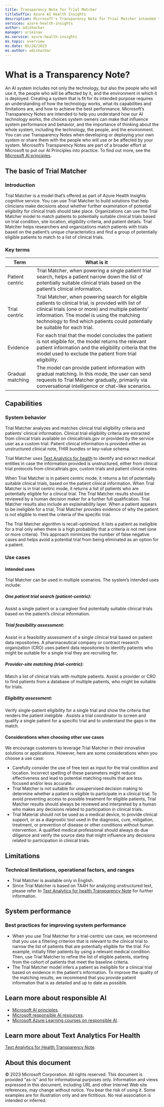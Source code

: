 ```yaml
---
title: Transparency Note for Trial Matcher
titleSuffix: Azure AI Health Insights
description: Microsoft's Transparency Note for Trial Matcher intended to help understand how our AI technology works
services: azure-health-insights
author: adishachar
manager: urieinav
ms.service: azure-health-insights
ms.topic: overview
ms.date: 05/28/2023
ms.author: adishachar
---
```



# What is a Transparency Note?

An AI system includes not only the technology, but also the people who will use it, the people who will be affected by it, and the environment in which it is deployed. Creating a system that is fit for its intended purpose requires an understanding of how the technology works, what its capabilities and limitations are, and how to achieve the best performance. Microsoft’s Transparency Notes are intended to help you understand how our AI technology works, the choices system owners can make that influence system performance and behavior, and the importance of thinking about the whole system, including the technology, the people, and the environment. You can use Transparency Notes when developing or deploying your own system or share them with the people who will use or be affected by your system. 
Microsoft’s Transparency Notes are part of a broader effort at Microsoft to put our AI Principles into practice. To find out more, see the [Microsoft AI principles](https://www.microsoft.com/ai/responsible-ai). 


## The basic of Trial Matcher

### Introduction

Trial Matcher is a model that’s offered as part of Azure Health Insights   cognitive service. You can use Trial Matcher to build solutions that help clinicians make decisions about whether further examination of potential eligibility for clinical trials should take place.
Organizations can use the Trial Matcher model to match patients to potentially suitable clinical trials based on trial condition, site location, eligibility criteria, and patient details. Trial Matcher helps researchers and organizations match patients with trials based on the patient’s unique characteristics and find a group of potentially eligible patients to match to a list of clinical trials.


### Key terms

| Term | What is it |  
|----------|---------------|
| Patient centric | Trial Matcher, when powering a single patient trial search, helps a patient narrow down the list of potentially suitable clinical trials based on the patient’s clinical information. | 
| Trial centric | Trial Matcher, when powering search for eligible patients to clinical trial, is   provided with list of clinical trials (one or more) and multiple patients’ information. The model is using the matching technology to find which patients could potentially be suitable for each trial. | 
| Evidence | For each trial that the model concludes the patient is not eligible for, the model returns the relevant patient information and the eligibility criteria that the model used to exclude the patient from trial eligibility. | 
| Gradual matching | The model can provide patient information with gradual matching. In this mode, the user can send requests to Trial Matcher gradually, primarily via conversational intelligence or chat-like scenarios. | 



## Capabilities

### System behavior
Trial Matcher analyzes and matches clinical trial eligibility criteria and patients’ clinical information.
Clinical trial eligibility criteria are extracted from clinical trials available on clinicaltrials.gov or provided by the service user as a custom trial. Patient clinical information is provided either as unstructured clinical note, FHIR  bundles or key-value schema.

Trial Matcher uses [Text Analytics for health](/azure/ai-services/language-service/text-analytics-for-health/overview) to identify and extract medical entities in case the information provided is unstructured, either from clinical trial protocols from clinicaltrials.gov, custom trials and patient clinical notes.

When Trial Matcher is in patient centric mode, it returns a list of potentially suitable clinical trials, based on the patient clinical information. When Trial Matcher is in trial centric mode, it     returns a list of patients who are potentially eligible for a clinical trial.   The Trial Matcher results should be reviewed by a human decision maker for a further full qualification.
Trial Matcher results also include an explainability layer. When a patient appears to be ineligible for a trial, Trial Matcher provides evidence of why the patient is not eligible to meet the criteria of the specific trial.

The Trial Matcher algorithm is recall-optimized. It lists a patient as ineligible for a trial only when there is a high probability that a criteria is not met     (one or more criteria). This approach minimizes the number of false negative cases and helps avoid a potential trial from being eliminated as an option for a patient.


### Use cases 

#### Intended uses
Trial Matcher can be used in multiple scenarios. The system’s intended uses include:

##### One patient trial search (patient-centric): 
Assist a single patient or a caregiver find potentially suitable clinical trials based on the patient’s clinical information. 

##### Trial feasibility assessment: 
Assist in a feasibility assessment of a single clinical trial based on patient data repositories. A pharmaceutical company or contract research organization (CRO) uses patient data repositories to identify patients who might be suitable for a single trial they are recruiting for. 
##### Provider-site matching (trial-centric): 
Match a list of clinical trials with multiple patients. Assist a provider or CRO to find patients from a database of multiple patients, who might be suitable for trials.   

##### Eligibility assessment: 
Verify single-patient eligibility for a single trial and show the criteria that renders the patient ineligible  . Assists a trial coordinator to screen and qualify a single patient for a specific trial and to understand the gaps in the match.


#### Considerations when choosing other use cases
We encourage customers to leverage Trial Matcher in their innovative solutions or applications. However, here are some considerations when you choose a use case: 
* Carefully consider the use of free text as input for the trial condition and location. Incorrect spelling of these parameters might reduce effectiveness and lead to   potential matching results that are less focused and/or less accurate.
* Trial Matcher is not suitable for unsupervised decision making to determine whether a patient is eligible to participate   in a clinical trial. To avoid preventing access to possible treatment for eligible patients, Trial Matcher results should always be reviewed and interpreted by a human who makes any decisions related to participation in clinical trials.
* Trial Material should not be used as a medical device, to provide clinical support, or as a diagnostic tool used in the diagnosis, cure, mitigation, treatment, or prevention of disease or other conditions without human intervention. A qualified medical professional should always do due diligence and verify the source data that might influence any decisions related to participation in clinical trials.


## Limitations

### Technical limitations, operational factors, and ranges
* Trial Matcher is available only in English.
* Since Trial Matcher is based on TA4H for analyzing unstructured text, please refer to [Text Analytics for health Transparency Note](/legal/cognitive-services/language-service/transparency-note-health?context=/azure/azure-health-insights/trial-matcher/context/context)
for further information.


## System performance

### Best practices for improving system performance   
* When you use Trial Matcher for a trial-centric use case, we recommend that you use a filtering criterion that is relevant to the clinical trial to narrow the list of patients that are potentially eligible for the trial. For example, initially filter patients by using a relevant medical condition. Then, use Trial Matcher to refine the list of eligible patients, starting from the cohort of patients that meet the baseline criteria.  
* The Trial Matcher model infers a patient as ineligible for a clinical trial based on evidence in the patient's information. To improve the quality of the matching results, we recommend that you provide patient information that is as detailed and up to date as possible.


## Learn more about responsible AI
* [Microsoft AI principles](https://www.microsoft.com/ai/responsible-ai).
* [Microsoft responsible AI resources](https://www.microsoft.com/ai/responsible-ai-resources).
* [Microsoft Azure Learning courses on responsible AI](/learn/paths/responsible-ai-business-principles/).


## Learn more about Text Analytics For Health
[Text Analytics for Health Transparency Note](/legal/cognitive-services/language-service/transparency-note-health?context=/azure/azure-health-insights/trial-matcher/context/context).


## About this document
© 2023 Microsoft Corporation. All rights reserved. This document is provided "as-is" and for informational purposes only. Information and views expressed in this document, including URL and other Internet Web site references, may change without notice. You bear the risk of using it. Some examples are for illustration only and are fictitious. No real association is intended or inferred.
